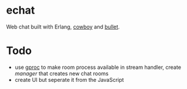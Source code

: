 echat
=====

Web chat built with Erlang, [cowboy](https://github.com/extend/cowboy) and [bullet](https://github.com/extend/bullet).

# Todo

- use [gproc](https://github.com/uwiger/gproc) to make room process available in stream handler, create *manager* that creates new chat rooms
- create UI but seperate it from the JavaScript